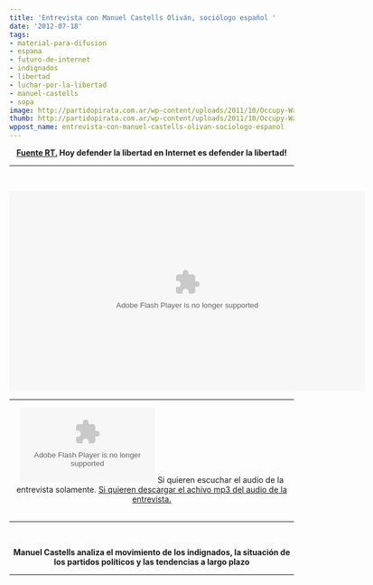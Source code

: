 ```yaml
---
title: 'Entrevista con Manuel Castells Oliván, sociólogo español '
date: '2012-07-18'
tags:
- material-para-difusion
- espana
- futuro-de-internet
- indignados
- libertad
- luchar-por-la-libertad
- manuel-castells
- sopa
image: http://partidopirata.com.ar/wp-content/uploads/2011/10/Occupy-Wall-Street-Citibank-protests-New-York-City-Video.jpg
thumb: http://partidopirata.com.ar/wp-content/uploads/2011/10/Occupy-Wall-Street-Citibank-protests-New-York-City-Video-150x150.jpg
wppost_name: entrevista-con-manuel-castells-olivan-sociologo-espanol
---
```


<p style="text-align: center;"><strong><a href="http://actualidad.rt.com/programas/entrevista/17277-Entrevista-con-Manuel-Castells-Oliv%C3%A1n%2C-soci%C3%B3logo-espa%C3%B1ol" target="_blank">Fuente RT.</a> Hoy defender la libertad en Internet es defender la libertad!</strong></p>


<hr />

&nbsp;
<div class="span-16 last" style="width: 630px; height: 354px;">
<div class="video_block">
<div id="mediaplayer_wrapper" style="position: relative; width: 630px; height: 354px;"><object id="mediaplayer" width="100%" height="100%" classid="clsid:d27cdb6e-ae6d-11cf-96b8-444553540000" codebase="http://download.macromedia.com/pub/shockwave/cabs/flash/swflash.cab#version=6,0,40,0" name="mediaplayer" bgcolor="#000000"><param name="allowfullscreen" value="true" /><param name="allowscriptaccess" value="always" /><param name="seamlesstabbing" value="true" /><param name="wmode" value="opaque" /><param name="flashvars" value="http://actualidad.rt.com/netstreambasepath=http%3A%2F%2Factualidad.rt.com%2Fprogramas%2Fentrevista%2F17277-Entrevista-con-Manuel-Castells-Oliv%25C3%25A1n%252C-soci%25C3%25B3logo-espa%25C3%25B1ol&amp;id=mediaplayer&amp;className=video-frame&amp;file=%2Factualidad%2Fpublic_video%2F12e%2F12ed18e9d7ac232ce678b6809f660693.flv&amp;image=%2Factualidad%2Fpublic_video%2F12e%2F12ed18e9d7ac232ce678b6809f660693_article.png&amp;skin=http://actualidad.rt.com/%2Fstatic%2Fjwplayer%2Fplayer_skin.zip&amp;viral.onpause=False&amp;controlbar.position=over" /><param name="src" value="/static/jwplayer/player.swf" /><embed id="mediaplayer" width="100%" height="100%" type="application/x-shockwave-flash" src="/static/jwplayer/player.swf" allowfullscreen="true" allowscriptaccess="always" seamlesstabbing="true" wmode="opaque" flashvars="http://actualidad.rt.com/netstreambasepath=http%3A%2F%2Factualidad.rt.com%2Fprogramas%2Fentrevista%2F17277-Entrevista-con-Manuel-Castells-Oliv%25C3%25A1n%252C-soci%25C3%25B3logo-espa%25C3%25B1ol&amp;id=mediaplayer&amp;className=video-frame&amp;file=%2Factualidad%2Fpublic_video%2F12e%2F12ed18e9d7ac232ce678b6809f660693.flv&amp;image=%2Factualidad%2Fpublic_video%2F12e%2F12ed18e9d7ac232ce678b6809f660693_article.png&amp;skin=http://actualidad.rt.com/%2Fstatic%2Fjwplayer%2Fplayer_skin.zip&amp;viral.onpause=False&amp;controlbar.position=over" name="mediaplayer" bgcolor="#000000" /></object></div>
<script id="jw_video_js" type="text/javascript">// <![CDATA[
require(["dojo/domReady!"], function() { 					jwplayer('mediaplayer').setup({ 						'flashplayer': '/static/jwplayer/player.swf', 						'id': '17277', 						'width': '630', 						'height': '354', 						'file': 'http://actualidad.rt.com/actualidad/public_video/12e/12ed18e9d7ac232ce678b6809f660693.flv', 							'image': 'http://actualidad.rt.com/actualidad/public_video/12e/12ed18e9d7ac232ce678b6809f660693_article.png', 						'skin': '/static/jwplayer/player_skin.zip', 						'viral.onpause':'False' 					}); 				});
// ]]></script>

</div>
</div>

<hr />

<center>
<object id="player1342132" width="240" height="133" classid="clsid:d27cdb6e-ae6d-11cf-96b8-444553540000" codebase="http://download.macromedia.com/pub/shockwave/cabs/flash/swflash.cab#version=6,0,40,0"><param name="AllowScriptAccess" value="always" /><param name="allowFullScreen" value="true" /><param name="wmode" value="transparent" /><param name="src" value="http://www.ivoox.com/playerivoox_ee_1342132_1.html" /><param name="allowfullscreen" value="true" /><param name="allowscriptaccess" value="always" /><embed id="player1342132" width="240" height="133" type="application/x-shockwave-flash" src="http://www.ivoox.com/playerivoox_ee_1342132_1.html" AllowScriptAccess="always" allowFullScreen="true" wmode="transparent" allowfullscreen="true" allowscriptaccess="always" /></object>
Si quieren escuchar el audio de la entrevista solamente.
<a href="http://www.ivoox.com/entrevista-manuel-castells-olivan-sociologo-espanol_md_1342132_1.mp3" target="_blank">Si quieren descargar el achivo mp3 del audio de la entrevista.</a></center>&nbsp;

<hr />

&nbsp;
<p style="text-align: center;"><strong>Manuel Castells analiza el movimiento de los indignados, la situación de los partidos políticos y las tendencias a largo plazo</strong></p>


<hr />
